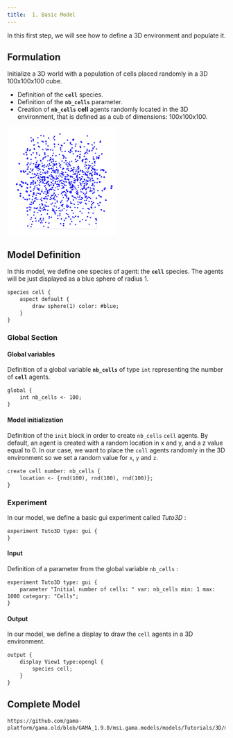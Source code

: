 ```yaml
---
title:  1. Basic Model
---
```



In this first step, we will see how to define a 3D environment and populate it.


## Formulation
Initialize a 3D world with a population of cells placed randomly in a 3D 100x100x100 cube.

* Definition of the **`cell`** species.
* Definition of the **`nb_cells`** parameter.
* Creation of **`nb_cells`** **cell** agents randomly located in the 3D environment, that is defined as a cub of dimensions: 100x100x100.


![images/3D_model_LQ.png](/resources/images/tutorials/3D_model_LQ.png)





## Model Definition

In this model, we define one species of agent: the **`cell`** species. The agents will be just displayed as a blue sphere of radius 1.

```
species cell {                      
    aspect default {
        draw sphere(1) color: #blue;   
    }
}
```

### Global Section

#### Global variables

Definition of a global variable **`nb_cells`** of type `int` representing the number of **`cell`** agents.

```
global {
    int nb_cells <- 100;
}
```

#### Model initialization

Definition of the `init` block in order to create `nb_cells` `cell` agents. By default, an agent is created with a random location in x and y, and a z value equal to 0. In our case, we want to place the `cell` agents randomly in the 3D environment so we set a random value for `x`, `y` and `z`.

```
create cell number: nb_cells {
    location <- {rnd(100), rnd(100), rnd(100)};
}
```



### Experiment

In our model, we define a basic gui experiment called _Tuto3D_ :
```
experiment Tuto3D type: gui {
}
```

#### Input
Definition of a parameter from the global variable `nb_cells` :
```
experiment Tuto3D type: gui {
    parameter "Initial number of cells: " var: nb_cells min: 1 max: 1000 category: "Cells";	
}
```

#### Output

In our model, we define a display to draw the `cell` agents in a 3D environment.
```
output {
    display View1 type:opengl {
        species cell;
    }
}
```


## Complete Model

```gaml reference
https://github.com/gama-platform/gama.old/blob/GAMA_1.9.0/msi.gama.models/models/Tutorials/3D/models/Model%2001.gaml
```